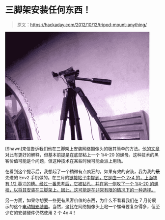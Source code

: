 # 三脚架安装任何东西！

> 原文：<https://hackaday.com/2012/10/12/tripod-mount-anything/>

[![webcam-mounted](img/62234908170297596437a7866a7f53bf.png "webcam-mounted")](http://hackaday.com/?attachment_id=87859)

[Shawn]来信告诉我们他在三脚架上安装网络摄像头的极其简单的方法。[他的文章](http://daslolo.blogspot.com/2011/03/tripod-mounting-for-logitech-c910.html "webcam tripod mount")对此有更好的解释，但基本前提是在底部粘上一个 1/4–20 的螺母。这种技术的黑客价值可能是个问题，但这种技术在某些时候可能会派上用场。

在看到这个提示后，我想起了一个稍微有点疯狂的，如果有效的安装，我为我的~~最先进的~~ Env2 手机做的。在三月的[链接帖子中提到，它是由一个 2×4 的，上面铣有 1/2 英寸的槽。经过一番思考后，它被钻孔，并在另一侧攻了一个 1/4–20 的螺栓，以将其安装在三脚架上。因此，这可能是在非常有限的情况下的一种选择。](http://hackaday.com/2012/03/08/hackaday-links-march-8th-2012/ "Hackaday links March 8th")

另一方面，如果你想要一些更有黑客价值的东西，为什么不看看我们在 7 月份展示的这个[电动摄影装置](http://hackaday.com/2012/07/24/motorized-camera-rig-makes-panoramic-shooting-simple/ "motorized camera rig")。当然，这比在网络摄像头上粘一个螺母要复杂得多，但至少它的安装硬件仍然使用 2 个 4x 4！